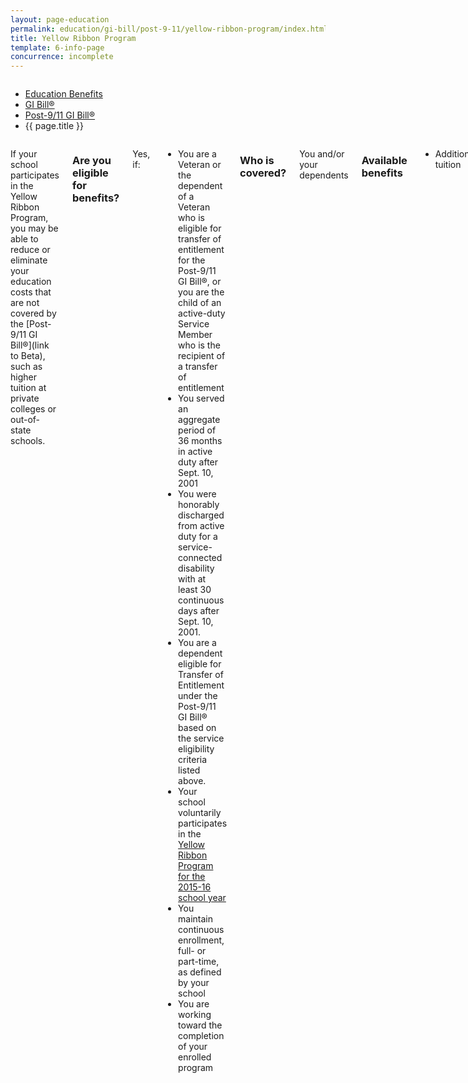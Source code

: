 ```yaml
---
layout: page-education
permalink: education/gi-bill/post-9-11/yellow-ribbon-program/index.html
title: Yellow Ribbon Program
template: 6-info-page
concurrence: incomplete
---
```


<div class="splash" markdown="0">
<div class="row" markdown="0">
<div class="small-12 columns" markdown="0">

<ul class="breadcrumbs" role="menubar" aria-label="Primary">
<li class="parent"><a href="{{ site.url }}/education/">Education Benefits</a></li>
<li class="parent"><a href="{{ site.url }}/education/gi-bill/">GI Bill®</a></li>
<li class="parent"><a href="{{ site.url }}/education/gi-bill/post-9-11/">Post-9/11 GI Bill®</a></li>
<li class="active">{{ page.title }}</li>
</ul>

</div>
</div>
</div>

<div class="main" role="main" markdown="0">

<!--<div class="action-bar">
  <div class="row">
    <div class="small-12 columns">
      
    </div>
  </div>  
</div>-->

<div class="section one" markdown="0">
<div class="primary" markdown="0">
<div class="row" markdown="0">
<div class="small-12 columns" markdown="1">

If your school participates in the Yellow Ribbon Program, you may be able to reduce or eliminate your education costs that are not covered by the [Post-9/11 GI Bill®](link to Beta), such as higher tuition at private colleges or out-of-state schools. 
### Are you eligible for benefits? 
Yes, if: 
- You are a Veteran or the dependent of a Veteran who is eligible for transfer of entitlement for the Post-9/11 GI Bill®, or you are the child of an active-duty Service Member who is the recipient of a transfer of entitlement 
- You served an aggregate period of 36 months in active duty after Sept. 10, 2001
- You were honorably discharged from active duty for a service-connected disability with at least 30 continuous days after Sept. 10, 2001.
- You are a dependent eligible for Transfer of Entitlement under the Post-9/11 GI Bill® based on the service eligibility criteria listed above.
- Your school voluntarily participates in the [Yellow Ribbon Program for the 2015-16 school year](http://www.benefits.va.gov/GIBILL/yellow_ribbon/yrp_list_2015.asp ) 
- You maintain continuous enrollment, full- or part-time, as defined by your school 
- You are working toward the completion of your enrolled program 

### Who is covered?  
You and/or your dependents

### Available benefits 
- Additional tuition 

### How it works 
1. After you submit your application for Post-9/11 GI Bill® benefits and VA finds you eligible, you will receive a Certificate of Eligibility. 

2. Bring this certificate to your participating institution’s financial aid, military liaison, or other office as determined by your school, and ask to apply to your school’s Yellow Ribbon Program. 

3. Your school will determine whether it has already enrolled the maximum number of participants for the program period. Enrollment is on a first-come, first-served basis. Your school and VA will have agreed on how many students may be covered each year. 

4. You will receive notice from your school about whether you have been accepted to the program and about the application of the benefit to your tuition. 

5. Confirm that your school will submit your enrollment information to VA, and coordinate with VA for the application of the benefit to your tuition or fees. 

### Learn more: 
- Yellow Ribbon Program pamphlet
- FAQs about the Yellow Ribbon Program 


</div>
</div>
</div>


</div>
